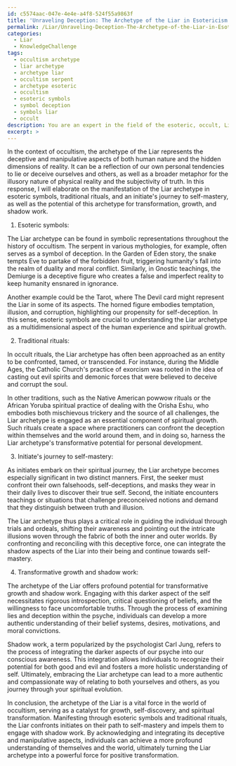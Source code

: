 ```yaml
---
id: c5574aac-047e-4e4e-a4f8-524f55a9863f
title: 'Unraveling Deception: The Archetype of the Liar in Esotericism'
permalink: /Liar/Unraveling-Deception-The-Archetype-of-the-Liar-in-Esotericism/
categories:
  - Liar
  - KnowledgeChallenge
tags:
  - occultism archetype
  - liar archetype
  - archetype liar
  - occultism serpent
  - archetype esoteric
  - occultism
  - esoteric symbols
  - symbol deception
  - symbols liar
  - occult
description: You are an expert in the field of the esoteric, occult, Liar and Education. You are a writer of tests, challenges, books and deep knowledge on Liar for initiates and students to gain deep insights and understanding from. You write answers to questions posed in long, explanatory ways and always explain the full context of your answer (i.e., related concepts, formulas, examples, or history), as well as the step-by-step thinking process you take to answer the challenges. Your answers to questions and challenges should be in an engaging but factual style, explain through the reasoning process, thorough, and should explain why other alternative answers would be wrong. Summarize the key themes, ideas, and conclusions at the end.
excerpt: >
---
```

  In the context of occultism, the archetype of the Liar represents the deceptive and manipulative aspects of both human nature and the hidden dimensions of reality. It can be a reflection of our own personal tendencies to lie or deceive ourselves and others, as well as a broader metaphor for the illusory nature of physical reality and the subjectivity of truth. In this response, I will elaborate on the manifestation of the Liar archetype in esoteric symbols, traditional rituals, and an initiate's journey to self-mastery, as well as the potential of this archetype for transformation, growth, and shadow work. 
  
  1. Esoteric symbols:
  
  The Liar archetype can be found in symbolic representations throughout the history of occultism. The serpent in various mythologies, for example, often serves as a symbol of deception. In the Garden of Eden story, the snake tempts Eve to partake of the forbidden fruit, triggering humanity's fall into the realm of duality and moral conflict. Similarly, in Gnostic teachings, the Demiurge is a deceptive figure who creates a false and imperfect reality to keep humanity ensnared in ignorance.
  
  Another example could be the Tarot, where The Devil card might represent the Liar in some of its aspects. The horned figure embodies temptation, illusion, and corruption, highlighting our propensity for self-deception. In this sense, esoteric symbols are crucial to understanding the Liar archetype as a multidimensional aspect of the human experience and spiritual growth.
  
  2. Traditional rituals:
  
  In occult rituals, the Liar archetype has often been approached as an entity to be confronted, tamed, or transcended. For instance, during the Middle Ages, the Catholic Church's practice of exorcism was rooted in the idea of casting out evil spirits and demonic forces that were believed to deceive and corrupt the soul.
  
  In other traditions, such as the Native American powwow rituals or the African Yoruba spiritual practice of dealing with the Orisha Eshu, who embodies both mischievous trickery and the source of all challenges, the Liar archetype is engaged as an essential component of spiritual growth. Such rituals create a space where practitioners can confront the deception within themselves and the world around them, and in doing so, harness the Liar archetype's transformative potential for personal development.
  
  3. Initiate's journey to self-mastery:
  
  As initiates embark on their spiritual journey, the Liar archetype becomes especially significant in two distinct manners. First, the seeker must confront their own falsehoods, self-deceptions, and masks they wear in their daily lives to discover their true self. Second, the initiate encounters teachings or situations that challenge preconceived notions and demand that they distinguish between truth and illusion.
  
  The Liar archetype thus plays a critical role in guiding the individual through trials and ordeals, shifting their awareness and pointing out the intricate illusions woven through the fabric of both the inner and outer worlds. By confronting and reconciling with this deceptive force, one can integrate the shadow aspects of the Liar into their being and continue towards self-mastery.
  
  4. Transformative growth and shadow work:
  
  The archetype of the Liar offers profound potential for transformative growth and shadow work. Engaging with this darker aspect of the self necessitates rigorous introspection, critical questioning of beliefs, and the willingness to face uncomfortable truths. Through the process of examining lies and deception within the psyche, individuals can develop a more authentic understanding of their belief systems, desires, motivations, and moral convictions.
  
  Shadow work, a term popularized by the psychologist Carl Jung, refers to the process of integrating the darker aspects of our psyche into our conscious awareness. This integration allows individuals to recognize their potential for both good and evil and fosters a more holistic understanding of self. Ultimately, embracing the Liar archetype can lead to a more authentic and compassionate way of relating to both yourselves and others, as you journey through your spiritual evolution.
  
  In conclusion, the archetype of the Liar is a vital force in the world of occultism, serving as a catalyst for growth, self-discovery, and spiritual transformation. Manifesting through esoteric symbols and traditional rituals, the Liar confronts initiates on their path to self-mastery and impels them to engage with shadow work. By acknowledging and integrating its deceptive and manipulative aspects, individuals can achieve a more profound understanding of themselves and the world, ultimately turning the Liar archetype into a powerful force for positive transformation.

